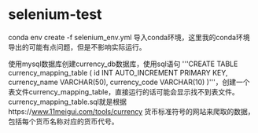 # selenium-test
conda env create -f selenium_env.yml  导入conda环境，这里我的conda环境导出的可能有点问题，但是不影响实际运行。

使用mysql数据库创建currency_db数据库，使用sql语句
'''CREATE TABLE currency_mapping_table ( id INT AUTO_INCREMENT PRIMARY KEY, currency_name VARCHAR(50), currency_code VARCHAR(10) )'''，创建一个表文件currency_mapping_table，直接运行的话可能会显示找不到表文件。
currency_mapping_table.sql就是根据https://www.11meigui.com/tools/currency 货币标准符号的网站来爬取的数据，包括每个货币名称对应的货币代号。